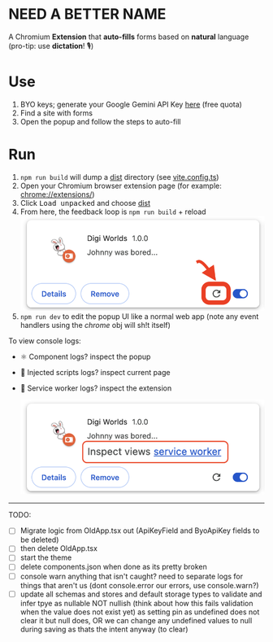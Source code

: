 # NEED A BETTER NAME

A Chromium **Extension** that **auto-fills** forms based on **natural** language (pro-tip: use **dictation**! 🎙️)

# Use
1. BYO keys; generate your Google Gemini API Key [here](https://aistudio.google.com/apikey) (free quota)
2. Find a site with forms
3. Open the popup and follow the steps to auto-fill


# Run
1. `npm run build` will dump a [dist](./dist) directory (see [vite.config.ts](./vite.config.ts))
2. Open your Chromium browser extension page (for example: [chrome://extensions/](chrome://extensions/))
3. Click <kbd>Load unpacked</kbd> and choose [dist](./dist)
4. From here, the feedback loop is `npm run build` + reload <img src="readme/reload-extension-guide.png" alt="reload extension" style="max-height: 256px;">
5. `npm run dev` to edit the popup UI like a normal web app (note any event handlers using the _chrome_ obj will sh!t itself)

To view console logs:

- ⚛️ Component logs? inspect the popup
- 💉 Injected scripts logs? inspect current page
- 🤖 Service worker logs? inspect the extension

  ![how to view extension console logs](readme/inspect-service-worker-logs.png)


---
TODO:

- [ ] Migrate logic from OldApp.tsx out (ApiKeyField and ByoApiKey fields to be deleted)
- [ ] then delete OldApp.tsx
- [ ] start the theme
- [ ] delete components.json when done as its pretty broken
- [ ] console warn anything that isn't caught? need to separate logs for things that aren't us (dont console.error our errors, use console.warn?)
- [ ] update all schemas and stores and default storage types to validate and infer tpye as nullable NOT nullish (think about how this fails validation when the value does not exist yet) as setting pin as undefined does not clear it but null does, OR we can change any undefined values to null during saving as thats the intent anyway (to clear)